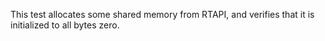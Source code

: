 This test allocates some shared memory from RTAPI, and verifies that it
is initialized to all bytes zero.

